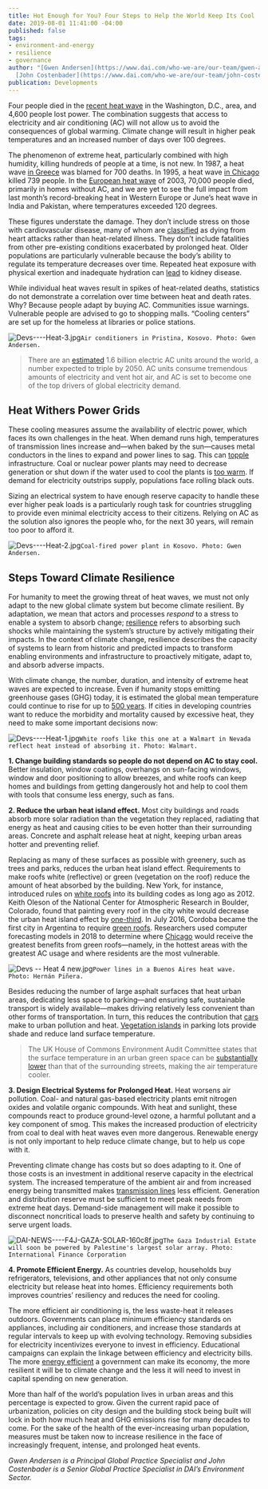 ```yaml
---
title: Hot Enough for You? Four Steps to Help the World Keep Its Cool
date: 2019-08-01 11:41:00 -04:00
published: false
tags:
- environment-and-energy
- resilience
- governance
author: "[Gwen Andersen](https://www.dai.com/who-we-are/our-team/gwen-andersen) and
  [John Costenbader](https://www.dai.com/who-we-are/our-team/john-costenbader)"
publication: Developments
---
```


Four people died in the [recent heat wave](https://www.cbsnews.com/live-news/heat-wave-2019-extreme-heat-advisory-warning-deaths-latest-weather-forecast-us-nyc-2019-07-20/) in the Washington, D.C., area, and 4,600 people lost power. The combination suggests that access to electricity and air conditioning (AC) will not allow us to avoid the consequences of global warming. Climate change will result in higher peak temperatures and an increased number of days over 100 degrees.




The phenomenon of extreme heat, particularly combined with high humidity, killing hundreds of people at a time, is not new. In 1987, a heat wave [in Greece](https://www.latimes.com/archives/la-xpm-1987-07-27-mn-3971-story.html) was blamed for 700 deaths. In 1995, a heat wave [in Chicago](https://www.citylab.com/environment/2019/06/extreme-heat-wave-data-deaths-health-risks-climate-change/590941/) killed 739 people. In the [European heat wave](https://www.nationalgeographic.com/environment/2019/06/europe-has-had-five-500-year-summers-in-15-years/) of 2003, 70,000 people died, primarily in homes without AC, and we are yet to see the full impact from last month’s record-breaking heat in Western Europe or June’s heat wave in India and Pakistan, where temperatures exceeded 120 degrees.  

These figures understate the damage. They don’t include stress on those with cardiovascular disease, many of whom are [classified](https://www.eurekalert.org/pub_releases/2018-03/acoc-hao022718.php?utm_source=Climate+News+Network&utm_campaign=c7c5130976-) as dying from heart attacks rather than heat-related illness. They don’t include fatalities from other pre-existing conditions exacerbated by prolonged heat. Older populations are particularly vulnerable because the body’s ability to regulate its temperature decreases over time. Repeated heat exposure with physical exertion and inadequate hydration can [lead](https://www.ncbi.nlm.nih.gov/pmc/articles/PMC4974898/) to kidney disease.

While individual heat waves result in spikes of heat-related deaths, statistics do not demonstrate a correlation over time between heat and death rates. Why? Because people adapt by buying AC. Communities issue warnings. Vulnerable people are advised to go to shopping malls. “Cooling centers” are set up for the homeless at libraries or police stations.

![Devs----Heat-3.jpg](/uploads/Devs----Heat-3.jpg)`Air conditioners in Pristina, Kosovo. Photo: Gwen Andersen.`

> There are an [estimated](https://edition.cnn.com/2019/07/26/europe/ac-climate-crisis-heat-waves-intl/index.html) 1.6 billion electric AC units around the world, a number expected to triple by 2050. AC units consume tremendous amounts of electricity and vent hot air, and AC is set to become one of the top drivers of global electricity demand.

## Heat Withers Power Grids

These cooling measures assume the availability of electric power, which faces its own challenges in the heat. When demand runs high, temperatures of transmission lines increase and—when baked by the sun—causes metal conductors in the lines to expand and power lines to sag. This can [topple](https://www.eenews.net/stories/1060771407) infrastructure. Coal or nuclear power plants may need to decrease generation or shut down if the water used to cool the plants is [too warm](https://www.eenews.net/stories/1060771407). If demand for electricity outstrips supply, populations face rolling black outs.

Sizing an electrical system to have enough reserve capacity to handle these ever higher peak loads is a particularly rough task for countries struggling to provide even minimal electricity access to their citizens. Relying on AC as the solution also ignores the people who, for the next 30 years, will remain too poor to afford it.

![Devs----Heat-2.jpg](/uploads/Devs----Heat-2.jpg)`Coal-fired power plant in Kosovo. Photo: Gwen Andersen.`

## Steps Toward Climate Resilience 

For humanity to meet the growing threat of heat waves, we must not only adapt to the new global climate system but become climate resilient. By adaptation, we mean that actors and processes *respond* to a stress to enable a system to absorb change; [resilience](http://michaelschoon.files.wordpress.com/2011/05/historical_critique-of-resilience-working-paper.pdf) refers to absorbing such shocks while maintaining the system’s structure by actively mitigating their impacts. In the context of climate change, resilience describes the capacity of systems to learn from historic and predicted impacts to transform enabling environments and infrastructure to proactively mitigate, adapt to, and absorb adverse impacts.

With climate change, the number, duration, and intensity of extreme heat waves are expected to increase. Even if humanity stops emitting greenhouse gases (GHG) today, it is estimated the global mean temperature could continue to rise for up to [500 years](https://www.princeton.edu/news/2013/11/24/even-if-emissions-stop-carbon-dioxide-could-warm-earth-centuries). If cities in developing countries want to reduce the morbidity and mortality caused by excessive heat, they need to make some important decisions now:

![Devs----Heat-1.jpg](/uploads/Devs----Heat-1.jpg)`White roofs like this one at a Walmart in Nevada reflect heat instead of absorbing it. Photo: Walmart.`

**1. Change building standards so people do not depend on AC to stay cool.** Better insulation, window coatings, overhangs on sun-facing windows, window and door positioning to allow breezes, and white roofs can keep homes and buildings from getting dangerously hot and help to cool them with tools that consume less energy, such as fans.  

**2. Reduce the urban heat island effect.** Most city buildings and roads absorb more solar radiation than the vegetation they replaced, radiating that energy as heat and causing cities to be even hotter than their surrounding areas. Concrete and asphalt release heat at night, keeping urban areas hotter and preventing relief.

Replacing as many of these surfaces as possible with greenery, such as trees and parks, reduces the urban heat island effect. Requirements to make roofs white (reflective) or green (vegetation on the roof) reduce the amount of heat absorbed by the building. New York, for instance, introduced rules on [white roofs](https://e360.yale.edu/features/urban-heat-can-white-roofs-help-cool-the-worlds-warming-cities) into its building codes as long ago as 2012. Keith Oleson of the National Center for Atmospheric Research in Boulder, Colorado, found that painting every roof in the city white would decrease the urban heat island effect by [one-third](https://e360.yale.edu/features/urban-heat-can-white-roofs-help-cool-the-worlds-warming-cities). In July 2016, Cordoba became the first city in Argentina to require [green roofs](https://news.nationalgeographic.com/2016/10/san-francisco-green-roof-law/). Researchers used computer forecasting models in 2018 to determine where [Chicago](https://iopscience.iop.org/article/10.1088/1748-9326/aad93c) would receive the greatest benefits from green roofs—namely, in the hottest areas with the greatest AC usage and where residents are the most vulnerable.

![Devs -- Heat 4 new.jpg](/uploads/Devs%20--%20Heat%204%20new.jpg)`Power lines in a Buenos Aires heat wave. Photo: Hernán Piñera.`

Besides reducing the number of large asphalt surfaces that heat urban areas, dedicating less space to parking—and ensuring safe, sustainable transport is widely available—makes driving relatively less convenient than other forms of transportation. In turn, this reduces the contribution that [cars](https://waset.org/publications/10002199/impact-of-the-transport-on-the-urban-heat-island) make to urban pollution and heat. [Vegetation islands](https://www.researchgate.net/publication/229362808_Evaluating_the_potential_for_urban_heat-island_mitigation_by_greening_parking_lots) in parking lots provide shade and reduce land surface temperature. 

> The UK House of Commons Environment Audit Committee states that the surface temperature in an urban green space can be [substantially lower](https://edition.cnn.com/2019/07/26/europe/ac-climate-crisis-heat-waves-intl/index.html) than that of the surrounding streets, making the air temperature cooler.  

**3. Design Electrical Systems for Prolonged Heat.** Heat worsens air pollution. Coal- and natural gas-based electricity plants emit nitrogen oxides and volatile organic compounds. With heat and sunlight, these compounds react to produce ground-level ozone, a harmful pollutant and a key component of smog. This makes the increased production of electricity from coal to deal with heat waves even more dangerous. Renewable energy is not only important to help reduce climate change, but to help us cope with it.

Preventing climate change has costs but so does adapting to it. One of those costs is an investment in additional reserve capacity in the electrical system. The increased temperature of the ambient air and from increased energy being transmitted makes [transmission lines](https://www.eenews.net/stories/1060771407) less efficient. Generation and distribution reserve must be sufficient to meet peak needs from extreme heat days. Demand-side management will make it possible to disconnect noncritical loads to preserve health and safety by continuing to serve urgent loads.
 
![DAI-NEWS----F4J-GAZA-SOLAR-160c8f.jpg](/uploads/DAI-NEWS----F4J-GAZA-SOLAR-160c8f.jpg)`The Gaza Industrial Estate will soon be powered by Palestine's largest solar array. Photo: International Finance Corporation`

**4. Promote Efficient Energy.** As countries develop, households buy refrigerators, televisions, and other appliances that not only consume electricity but release heat into homes. Efficiency requirements both improves countries’ resiliency and reduces the need for cooling.

The more efficient air conditioning is, the less waste-heat it releases outdoors. Governments can place minimum efficiency standards on appliances, including air conditioners, and increase those standards at regular intervals to keep up with evolving technology. Removing subsidies for electricity incentivizes everyone to invest in efficiency. Educational campaigns can explain the linkage between efficiency and electricity bills. The more [energy efficient](https://www.dai.com/news/dai-led-solar-financing-project-in-palestine-wins-excellence-award-from-world-bank) a government can make its economy, the more resilient it will be to climate change and the less it will need to invest in capital spending on new generation.

More than half of the world’s population lives in urban areas and this percentage is expected to grow. Given the current rapid pace of urbanization, policies on city design and the building stock being built will lock in both how much heat and GHG emissions rise for many decades to come. For the sake of the health of the ever-increasing urban population, measures must be taken now to increase resilience in the face of increasingly frequent, intense, and prolonged heat events.

*Gwen Andersen is a Principal Global Practice Specialist and John Costenbader is a Senior Global Practice Specialist in DAI’s Environment Sector.*